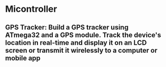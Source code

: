 # Micontroller
## GPS Tracker: Build a GPS tracker using ATmega32 and a GPS module. Track the device's location in real-time and display it on an LCD screen or transmit it wirelessly to a computer or mobile app
